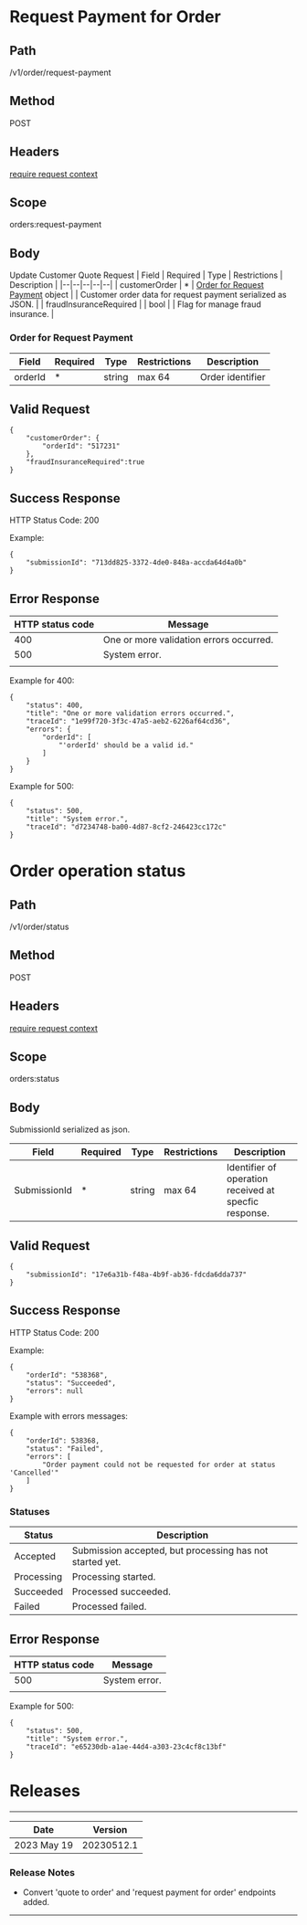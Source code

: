 # Request Payment for Order

## Path
/v1/order/request-payment

## Method

POST

## Headers

[require request context](https://github.com/dkhardwarecom/docs/blob/main/partnerApi/authentication.md#request-context)

## Scope
orders:request-payment

## Body
Update Customer Quote Request
| Field | Required | Type | Restrictions | Description |
|--|--|--|--|--|
| customerOrder | * | [Order for Request Payment](https://github.com/dkhardwarecom/docs/blob/main/partnerApi/orders/request-payment-for-order.md#order-for-request-payment) object |  | Customer order data for request payment serialized as JSON. |
| fraudInsuranceRequired |  | bool |  | Flag for manage fraud insurance. |


### Order for Request Payment

| Field | Required | Type | Restrictions | Description |
|--|--|--|--|--|
| orderId | * | string  | max 64 |  Order identifier|

## Valid Request
```
{
	"customerOrder": {
		"orderId": "517231"
	},
	"fraudInsuranceRequired":true
}
```

## Success Response

HTTP Status Code: 200

Example:
```
{
    "submissionId": "713dd825-3372-4de0-848a-accda64d4a0b"
}
```

## Error Response


| HTTP status code | Message |
|--|--|
| 400 | One or more validation errors occurred. |
| 500 | System error. |
|  |  |

Example for 400:
```
{
    "status": 400,
    "title": "One or more validation errors occurred.",
    "traceId": "1e99f720-3f3c-47a5-aeb2-6226af64cd36",
    "errors": {
        "orderId": [
            "'orderId' should be a valid id."
        ]
    }
}
```

Example for 500:
```
{
    "status": 500,
    "title": "System error.",
    "traceId": "d7234748-ba00-4d87-8cf2-246423cc172c"
}
```

# Order operation status

## Path
/v1/order/status

## Method

POST

## Headers

[require request context](https://github.com/dkhardwarecom/docs/blob/main/partnerApi/authentication.md#request-context)


## Scope
orders:status

## Body

SubmissionId serialized as json.

| Field | Required | Type | Restrictions | Description |
|--|--|--|--|--|
| SubmissionId | * | string | max 64 | Identifier of operation received at specfic response. |

## Valid Request
```
{
    "submissionId": "17e6a31b-f48a-4b9f-ab36-fdcda6dda737"
}
```

## Success Response

HTTP Status Code: 200

Example:
```
{
    "orderId": "538368",
    "status": "Succeeded",
    "errors": null
}
```

Example with errors messages:
```
{
    "orderId": 538368,
    "status": "Failed",
    "errors": [
        "Order payment could not be requested for order at status 'Cancelled'"
    ]
}
```
### Statuses

| Status | Description |
|--|--|
| Accepted | Submission accepted, but processing has not started yet. |
| Processing | Processing started. |
| Succeeded | Processed succeeded. | 
| Failed | Processed failed. | 

## Error Response

| HTTP status code | Message |
|--|--|
| 500 | System error. |
|  |  |

Example for 500:
```
{
    "status": 500,
    "title": "System error.",
    "traceId": "e65230db-a1ae-44d4-a303-23c4cf8c13bf"
}
```

# Releases
-------------------------------
| Date | Version |
|--|--|
| 2023 May 19 | 20230512.1 |
### Release Notes
* Convert 'quote to order' and 'request payment for order' endpoints added.
-------------------------------
